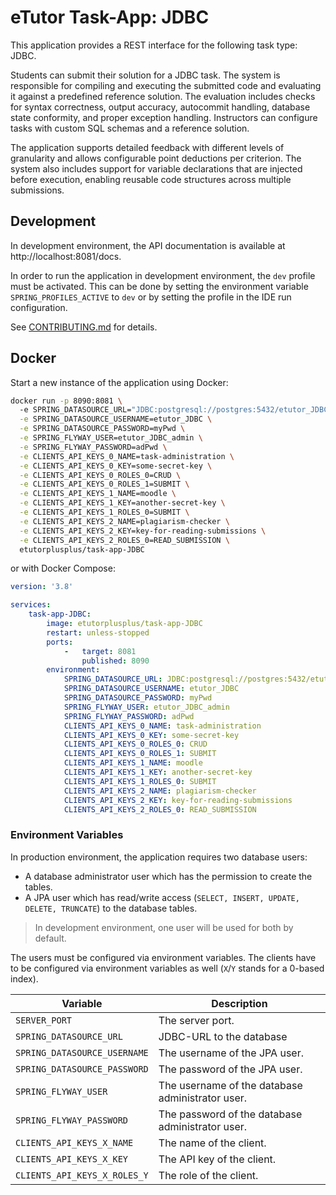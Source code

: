 # eTutor Task-App: JDBC
This application provides a REST interface for the following task type: JDBC.

Students can submit their solution for a JDBC task. The system is responsible for compiling and executing the submitted code and evaluating it against a predefined reference solution. 
The evaluation includes checks for syntax correctness, output accuracy, autocommit handling, database state conformity, and proper exception handling. Instructors can configure tasks with custom SQL schemas and a reference solution. 

The application supports detailed feedback with different levels of granularity and allows configurable point deductions per criterion. 
The system also includes support for variable declarations that are injected before execution, enabling reusable code structures across multiple submissions.
## Development

In development environment, the API documentation is available at http://localhost:8081/docs.

In order to run the application in development environment, the `dev` profile must be activated. 
This can be done by setting the environment variable `SPRING_PROFILES_ACTIVE` to `dev` or by setting the profile in the IDE run configuration.

See [CONTRIBUTING.md](CONTRIBUTING.md) for details.

## Docker

Start a new instance of the application using Docker:

```bash
docker run -p 8090:8081 \ 
  -e SPRING_DATASOURCE_URL="JDBC:postgresql://postgres:5432/etutor_JDBC" \
  -e SPRING_DATASOURCE_USERNAME=etutor_JDBC \
  -e SPRING_DATASOURCE_PASSWORD=myPwd \
  -e SPRING_FLYWAY_USER=etutor_JDBC_admin \
  -e SPRING_FLYWAY_PASSWORD=adPwd \
  -e CLIENTS_API_KEYS_0_NAME=task-administration \
  -e CLIENTS_API_KEYS_0_KEY=some-secret-key \
  -e CLIENTS_API_KEYS_0_ROLES_0=CRUD \
  -e CLIENTS_API_KEYS_0_ROLES_1=SUBMIT \
  -e CLIENTS_API_KEYS_1_NAME=moodle \
  -e CLIENTS_API_KEYS_1_KEY=another-secret-key \
  -e CLIENTS_API_KEYS_1_ROLES_0=SUBMIT \
  -e CLIENTS_API_KEYS_2_NAME=plagiarism-checker \
  -e CLIENTS_API_KEYS_2_KEY=key-for-reading-submissions \
  -e CLIENTS_API_KEYS_2_ROLES_0=READ_SUBMISSION \
  etutorplusplus/task-app-JDBC
```

or with Docker Compose:

```yaml
version: '3.8'

services:
    task-app-JDBC:
        image: etutorplusplus/task-app-JDBC
        restart: unless-stopped
        ports:
            -   target: 8081
                published: 8090
        environment:
            SPRING_DATASOURCE_URL: JDBC:postgresql://postgres:5432/etutor_JDBC
            SPRING_DATASOURCE_USERNAME: etutor_JDBC
            SPRING_DATASOURCE_PASSWORD: myPwd
            SPRING_FLYWAY_USER: etutor_JDBC_admin
            SPRING_FLYWAY_PASSWORD: adPwd
            CLIENTS_API_KEYS_0_NAME: task-administration
            CLIENTS_API_KEYS_0_KEY: some-secret-key
            CLIENTS_API_KEYS_0_ROLES_0: CRUD
            CLIENTS_API_KEYS_0_ROLES_1: SUBMIT
            CLIENTS_API_KEYS_1_NAME: moodle
            CLIENTS_API_KEYS_1_KEY: another-secret-key
            CLIENTS_API_KEYS_1_ROLES_0: SUBMIT
            CLIENTS_API_KEYS_2_NAME: plagiarism-checker
            CLIENTS_API_KEYS_2_KEY: key-for-reading-submissions
            CLIENTS_API_KEYS_2_ROLES_0: READ_SUBMISSION
```

### Environment Variables

In production environment, the application requires two database users:

* A database administrator user which has the permission to create the tables.
* A JPA user which has read/write access (`SELECT, INSERT, UPDATE, DELETE, TRUNCATE`) to the database tables.

> In development environment, one user will be used for both by default.

The users must be configured via environment variables. The clients have to be configured via environment variables as well (`X`/`Y` stands for a 0-based index).

| Variable                     | Description                                      |
|------------------------------|--------------------------------------------------|
| `SERVER_PORT`                | The server port.                                 |
| `SPRING_DATASOURCE_URL`      | JDBC-URL to the database                         |
| `SPRING_DATASOURCE_USERNAME` | The username of the JPA user.                    |
| `SPRING_DATASOURCE_PASSWORD` | The password of the JPA user.                    |
| `SPRING_FLYWAY_USER`         | The username of the database administrator user. |
| `SPRING_FLYWAY_PASSWORD`     | The password of the database administrator user. |
| `CLIENTS_API_KEYS_X_NAME`    | The name of the client.                          |
| `CLIENTS_API_KEYS_X_KEY`     | The API key of the client.                       |
| `CLIENTS_API_KEYS_X_ROLES_Y` | The role of the client.                          |
